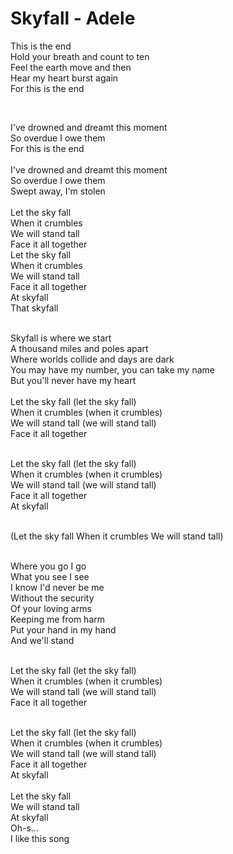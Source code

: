 # Skyfall - Adele
This is the end
</br>
Hold your breath and count to ten
</br>
Feel the earth move and then
</br>
Hear my heart burst again
</br>
For this is the end

</br>

I've drowned and dreamt this moment
</br>
So overdue I owe them
</br>
For this is the end
</br>
</br>
I've drowned and dreamt this moment
</br>
So overdue I owe them
</br>
Swept away, I'm stolen
</br>
</br>
Let the sky fall
</br>
When it crumbles
</br>
We will stand tall
</br>
Face it all together
</br>
Let the sky fall
</br>
When it crumbles
</br>
We will stand tall
</br>
Face it all together
</br>
At skyfall
</br>
That skyfall
</br>

</br>
Skyfall is where we start
</br>
A thousand miles and poles apart
</br>
Where worlds collide and days are dark
</br>
You may have my number, you can take my name
</br>
But you'll never have my heart
</br>

</br>
Let the sky fall (let the sky fall)
</br>
When it crumbles (when it crumbles)
</br>
We will stand tall (we will stand tall)
</br>
Face it all together
</br>
</br>

Let the sky fall (let the sky fall)
</br>
When it crumbles (when it crumbles)
</br>
We will stand tall (we will stand tall)
</br>
Face it all together
</br>
At skyfall
</br>
</br>

(Let the sky fall
When it crumbles
We will stand tall)
</br>

</br>
Where you go I go
</br>
What you see I see
</br>
I know I'd never be me
</br>
Without the security
</br>
Of your loving arms
</br>
Keeping me from harm
</br>
Put your hand in my hand
</br>
And we'll stand
</br>
</br>

Let the sky fall (let the sky fall)
</br>
When it crumbles (when it crumbles)
</br>
We will stand tall (we will stand tall)
</br>
Face it all together
</br>

</br>
Let the sky fall (let the sky fall)
</br>
When it crumbles (when it crumbles)
</br>
We will stand tall (we will stand tall)
</br>
Face it all together
</br>
At skyfall
</br>

</br>
Let the sky fall
</br>
We will stand tall
</br>
At skyfall
</br>
Oh-s...
</br>
I like this song
